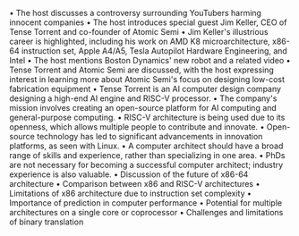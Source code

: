 • The host discusses a controversy surrounding YouTubers harming innocent companies
• The host introduces special guest Jim Keller, CEO of Tense Torrent and co-founder of Atomic Semi
• Jim Keller's illustrious career is highlighted, including his work on AMD K8 microarchitecture, x86-64 instruction set, Apple A4/A5, Tesla Autopilot Hardware Engineering, and Intel
• The host mentions Boston Dynamics' new robot and a related video
• Tense Torrent and Atomic Semi are discussed, with the host expressing interest in learning more about Atomic Semi's focus on designing low-cost fabrication equipment
• Tense Torrent is an AI computer design company designing a high-end AI engine and RISC-V processor.
• The company's mission involves creating an open-source platform for AI computing and general-purpose computing.
• RISC-V architecture is being used due to its openness, which allows multiple people to contribute and innovate.
• Open-source technology has led to significant advancements in innovation platforms, as seen with Linux.
• A computer architect should have a broad range of skills and experience, rather than specializing in one area.
• PhDs are not necessary for becoming a successful computer architect; industry experience is also valuable.
• Discussion of the future of x86-64 architecture
• Comparison between x86 and RISC-V architectures
• Limitations of x86 architecture due to instruction set complexity
• Importance of prediction in computer performance
• Potential for multiple architectures on a single core or coprocessor
• Challenges and limitations of binary translation